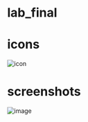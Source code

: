 # lab_final
# icons
![icon](https://user-images.githubusercontent.com/74717802/104086307-91c39800-5278-11eb-99b6-1990d237b503.png)
# screenshots
![image](https://user-images.githubusercontent.com/74717802/104086865-2af4ad80-527d-11eb-9a41-35597d194574.png)


